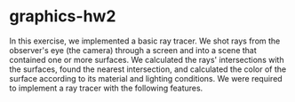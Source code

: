 # graphics-hw2

In this exercise, we implemented a basic ray tracer. 
We shot rays from the observer's eye (the camera) through a screen and into a scene that contained one or more surfaces.
We calculated the rays' intersections with the surfaces, found the nearest intersection, and calculated the color of the surface according to its material and lighting conditions.
We were required to implement a ray tracer with the following features.
